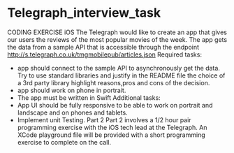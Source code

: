# Telegraph_interview_task

CODING EXERCISE iOS
The Telegraph would like to create an app that gives our users the reviews of the most popular movies of the week.
The app gets the data from a sample API that is accessible through the endpoint http://s.telegraph.co.uk/tmgmobilepub/articles.json
Required tasks:
- app should connect to the sample API to asynchronously get the data. Try to use
standard libraries and justify in the README file the choice of a 3rd party library
highlight reasons,pros and cons of the decision.
- app should work on phone in portrait.
- The app must be written in Swift
Additional tasks:
- App UI should be fully responsive to be able to work on portrait and landscape and
on phones and tablets.
- Implement unit Testing.
Part 2
Part 2 involves a 1/2 hour pair programming exercise with the iOS tech lead at the Telegraph. An XCode playground file will be provided with a short programming exercise to complete on the call.
